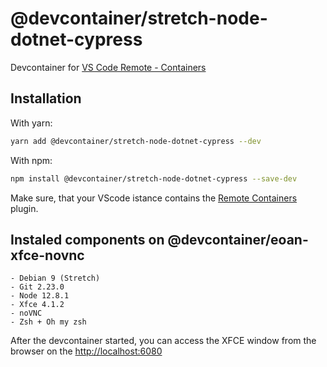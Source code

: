 # @devcontainer/stretch-node-dotnet-cypress
Devcontainer for [VS Code Remote - Containers](https://code.visualstudio.com/docs/remote/containers)

## Installation

With yarn:
```bash
yarn add @devcontainer/stretch-node-dotnet-cypress --dev
```

With npm:
```bash
npm install @devcontainer/stretch-node-dotnet-cypress --save-dev
```

Make sure, that your VScode istance contains the [Remote Containers](https://marketplace.visualstudio.com/items?itemName=ms-vscode-remote.remote-containers) plugin.

## Instaled components on @devcontainer/eoan-xfce-novnc

    - Debian 9 (Stretch)
    - Git 2.23.0
    - Node 12.8.1
    - Xfce 4.1.2
    - noVNC 
    - Zsh + Oh my zsh

After the devcontainer started, you can access the XFCE window from the browser on the [http://localhost:6080](http://localhost:6080)
